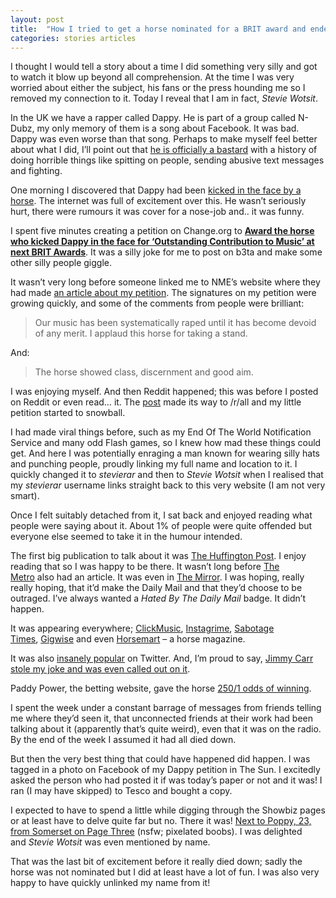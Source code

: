 ```yaml
---
layout: post
title:  "How I tried to get a horse nominated for a BRIT award and ended up on Page Three"
categories: stories articles
---
```

I thought I would tell a story about a time I did something very silly and got to watch it blow up beyond all comprehension. At the time I was very worried about either the subject, his fans or the press hounding me so I removed my connection to it. Today I reveal that I am in fact, _Stevie Wotsit_.

In the UK we have a rapper called Dappy. He is part of a group called N-Dubz, my only memory of them is a song about Facebook. It was bad. Dappy was even worse than that song. Perhaps to make myself feel better about what I did, I’ll point out that [he is officially a bastard](http://en.wikipedia.org/wiki/Dappy#Criticism_and_controversy) with a history of doing horrible things like spitting on people, sending abusive text messages and fighting.

One morning I discovered that Dappy had been [kicked in the face by a horse](http://www.bbc.co.uk/newsbeat/article/25155998/dappy-recovering-after-being-kicked-in-face-by-a-horse). The internet was full of excitement over this. He wasn’t seriously hurt, there were rumours it was cover for a nose-job and.. it was funny.

I spent five minutes creating a petition on Change.org to **[Award the horse who kicked Dappy in the face for ‘Outstanding Contribution to Music’ at next BRIT Awards](https://www.change.org/p/award-the-horse-who-kicked-dappy-in-the-face-for-outstanding-contribution-to-music-at-next-brit-awards)**. It was a silly joke for me to post on b3ta and make some other silly people giggle.

It wasn’t very long before someone linked me to NME’s website where they had made [an article about my petition](http://www.nme.com/news/n-dubz--2/74154). The signatures on my petition were growing quickly, and some of the comments from people were brilliant:

> Our music has been systematically raped until it has become devoid of any merit. I applaud this horse for taking a stand.

And:

> The horse showed class, discernment and good aim.

I was enjoying myself. And then Reddit happened; this was before I posted on Reddit or even read… it. The [post](http://www.reddit.com/r/unitedkingdom/comments/1ru1ga/petition_to_give_the_horse_that_kicked_dappy_in/) made its way to /r/all and my little petition started to snowball.

I had made viral things before, such as my End Of The World Notification Service and many odd Flash games, so I knew how mad these things could get. And here I was potentially enraging a man known for wearing silly hats and punching people, proudly linking my full name and location to it. I quickly changed it to _stevierar_ and then to _Stevie Wotsit_ when I realised that my _stevierar_ username links straight back to this very website (I am not very smart).

Once I felt suitably detached from it, I sat back and enjoyed reading what people were saying about it. About 1% of people were quite offended but everyone else seemed to take it in the humour intended.

The first big publication to talk about it was [The Huffington Post](http://www.huffingtonpost.co.uk/2013/12/03/dappy-horse-kick-face-brit-award-petition_n_4379775.html). I enjoy reading that so I was happy to be there. It wasn’t long before [The Metro](http://metro.co.uk/2013/11/30/petition-for-dappy-horse-to-be-honoured-at-brit-awards-gathers-pace-4208455/) also had an article. It was even in [The Mirror](http://www.mirror.co.uk/3am/celebrity-news/dappy-n-dubz-secret-plastic-surgery-3030476). I was hoping, really really hoping, that it’d make the Daily Mail and that they’d choose to be outraged. I’ve always wanted a _Hated By The Daily Mail_ badge. It didn’t happen.

It was appearing everywhere; [ClickMusic](http://www.clickmusic.com/news/article/petition-started-for-dappy-horse-be-given-brit-award-after-kicking-face), [Instagrime](http://www.instagrime.co.uk/2013/11/petition-for-dappy-horse-to-be-honoured-at-brit-awards/), [Sabotage Times](http://sabotagetimes.com/music/petition-to-give-the-horse-that-kicked-dappy-outstanding-contribution-to-music-award), [Gigwise](http://www.gigwise.com/news/86576/thousands-join-bid-to-give-brit-award-to-horse-that-kicked-dappy-in-the-face) and even [Horsemart](http://www.horsemart.co.uk/news/petition-calls-for-horse-that-kicked-dappy-to-win-outstandin/3770#hbIuZPXDi7CQqqeI.97) – a horse magazine.

It was also [insanely popular](https://twitter.com/search?q=dappy%20horse%20petition%20since%3A2013-11-01%20until%3A2013-12-30&src=typd) on Twitter. And, I’m proud to say, [Jimmy Carr stole my joke and was even called out on it](https://twitter.com/jimmycarr/status/408263571492311040).

Paddy Power, the betting website, gave the horse [250/1 odds of winning](http://www.gigwise.com/news/86674/horse-that-kicked-dappy-in-the-face-given-odds-of-2501-for-brit-award).

I spent the week under a constant barrage of messages from friends telling me where they’d seen it, that unconnected friends at their work had been talking about it (apparently that’s quite weird), even that it was on the radio. By the end of the week I assumed it had all died down.

But then the very best thing that could have happened did happen. I was tagged in a photo on Facebook of my Dappy petition in The Sun. I excitedly asked the person who had posted it if was today’s paper or not and it was! I ran (I may have skipped) to Tesco and bought a copy.

I expected to have to spend a little while digging through the Showbiz pages or at least have to delve quite far but no. There it was! [Next to Poppy, 23, from Somerset on Page Three](http://i.imgur.com/b2GLNHQ.jpg) (nsfw; pixelated boobs). I was delighted and _Stevie Wotsit_ was even mentioned by name.

That was the last bit of excitement before it really died down; sadly the horse was not nominated but I did at least have a lot of fun. I was also very happy to have quickly unlinked my name from it!
